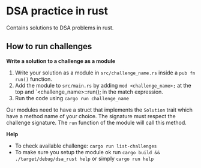 # DSA practice in rust

Contains solutions to DSA problems in rust.

## How to run challenges


**Write a solution to  a challenge as a module**

1. Write your solution as a module in `src/challenge_name.rs` inside a `pub fn run()` function.
2. Add the module to `src/main.rs` by adding `mod <challenge_name>;` at the top and `<challenge_name>::run(); in the match expression.
3. Run the code using `cargo run challenge_name`

Our modules need to have a struct that implements the `Solution` trait which have a method name of your choice. The signature must respect the challenge signature. The `run` function of the module will call this method.

**Help**
- To check available challenge: `cargo run list-challenges`
- To make sure you setup the module ok run `cargo build && ./target/debug/dsa_rust help` or simply `cargo run help`

